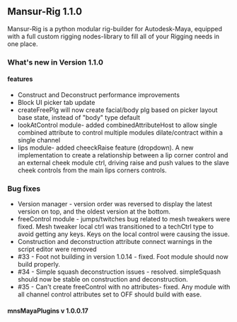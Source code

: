 ## Mansur-Rig 1.1.0

Mansur-Rig is a python modular rig-builder for Autodesk-Maya, equipped with a full custom rigging nodes-library to fill all of your Rigging needs in one place.


### What's new in Version 1.1.0

#### features
- Construct and Deconstruct performance improvements
- Block UI picker tab update
- createFreePlg will now create facial/body plg based on picker layout base state, instead of "body" type default
- lookAtControl module- added combinedAttributeHost to allow single combined attribute to control multiple modules dilate/contract within a single channel
- lips module- added cheeckRaise feature (dropdown). A new implementation to create a relationship between a lip corner control and an external cheek module ctrl, driving raise and push values to the slave cheek controls from the main lips corners controls.

### Bug fixes
- Version manager - version order was reversed to display the latest version on top, and the oldest version at the bottom.
- freeControl module - jumps/twitches bug related to mesh tweakers were fixed. Mesh tweaker local ctrl was transitioned to a techCtrl type to avoid getting any keys. Keys on the local control were causing the issue.
- Construction and deconstruction attribute connect warnings in the script editor were removed
- \#33 - Foot not building in version 1.0.14 - fixed. Foot module should now build properly.
- \#34 - Simple squash deconstruction issues - resolved. simpleSquash should now be stable on construction and deconstruction.
- \#35 - Can't create freeControl with no attributes- fixed. Any module with all channel control attributes set to OFF should build with ease.

#### mnsMayaPlugins v 1.0.0.17